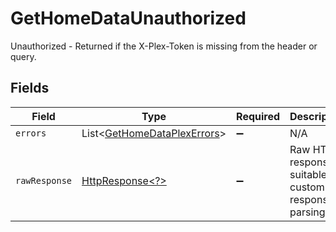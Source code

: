 # GetHomeDataUnauthorized

Unauthorized - Returned if the X-Plex-Token is missing from the header or query.


## Fields

| Field                                                                                                                | Type                                                                                                                 | Required                                                                                                             | Description                                                                                                          |
| -------------------------------------------------------------------------------------------------------------------- | -------------------------------------------------------------------------------------------------------------------- | -------------------------------------------------------------------------------------------------------------------- | -------------------------------------------------------------------------------------------------------------------- |
| `errors`                                                                                                             | List\<[GetHomeDataPlexErrors](../../models/errors/GetHomeDataPlexErrors.md)>                                         | :heavy_minus_sign:                                                                                                   | N/A                                                                                                                  |
| `rawResponse`                                                                                                        | [HttpResponse\<?>](https://docs.oracle.com/en/java/javase/11/docs/api/java.net.http/java/net/http/HttpResponse.html) | :heavy_minus_sign:                                                                                                   | Raw HTTP response; suitable for custom response parsing                                                              |
